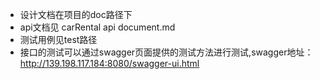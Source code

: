- 设计文档在项目的doc路径下
- api文档见  carRental api document.md
- 测试用例见test路径
- 接口的测试可以通过swagger页面提供的测试方法进行测试,swagger地址：http://139.198.117.184:8080/swagger-ui.html
